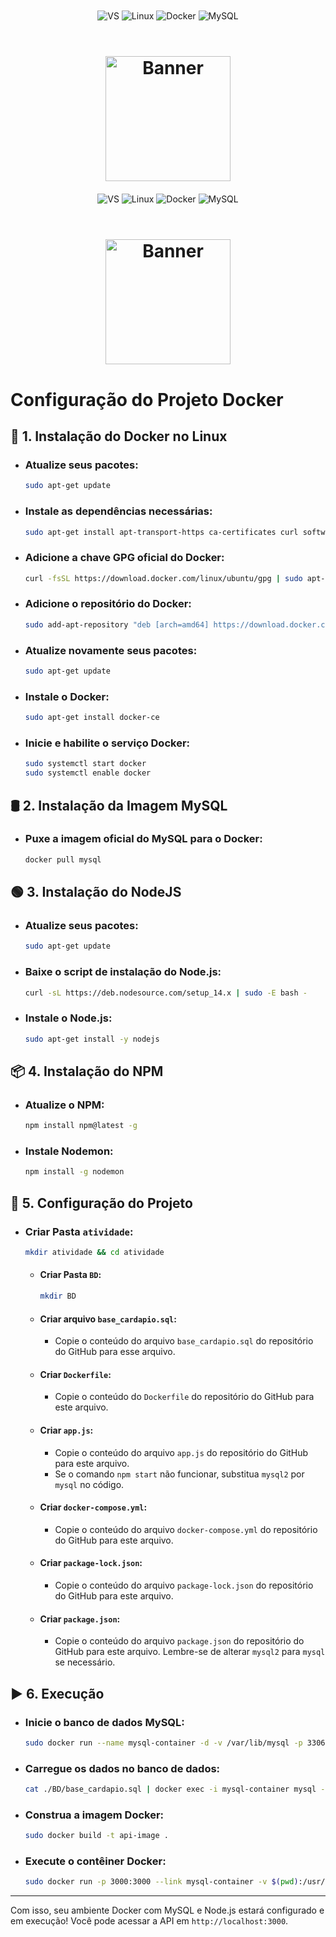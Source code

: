 <div align="center" style="display: inline_block">
  <img align="center" alt="VS" src="https://img.shields.io/badge/Visual_Studio_Code-0078D4?style=for-the-badge&logo=visual%20studio%20code&logoColor=white" />
  <img align="center" alt="Linux" src="https://img.shields.io/badge/Linux-FCC624?style=for-the-badge&logo=linux&logoColor=black" />
  <img align="center" alt="Docker" src="https://img.shields.io/badge/docker-%230db7ed.svg?style=for-the-badge&logo=docker&logoColor=white" />
  <img align="center" alt="MySQL" src="https://img.shields.io/badge/mysql-%2300f.svg?style=for-the-badge&logo=mysql&logoColor=white" />
</div>

<br>
<h1 align="center">
    <a>
        <img alt="Banner" title="#Banner" style="object-fit: fill; height:200px;" src="imgs/github-header-image.png"/>
    </a>
</h1>

<div align="center" style="display: inline_block">
  <img align="center" alt="VS" src="https://img.shields.io/badge/Visual_Studio_Code-0078D4?style=for-the-badge&logo=visual%20studio%20code&logoColor=white" />
  <img align="center" alt="Linux" src="https://img.shields.io/badge/Linux-FCC624?style=for-the-badge&logo=linux&logoColor=black" />
  <img align="center" alt="Docker" src="https://img.shields.io/badge/docker-%230db7ed.svg?style=for-the-badge&logo=docker&logoColor=white" />
  <img align="center" alt="MySQL" src="https://img.shields.io/badge/mysql-%2300f.svg?style=for-the-badge&logo=mysql&logoColor=white" />
</div>

<br>
<h1 align="center">
    <a>
        <img alt="Banner" title="#Banner" style="object-fit: fill; height:200px;" src="imgs/github-header-image.png"/>
    </a>
</h1>

# **Configuração do Projeto Docker**

## 🐳 **1. Instalação do Docker no Linux**

- ### Atualize seus pacotes:
   ```bash
   sudo apt-get update
   ```

- ### Instale as dependências necessárias:
   ```bash
   sudo apt-get install apt-transport-https ca-certificates curl software-properties-common
   ```

- ### Adicione a chave GPG oficial do Docker:
   ```bash
   curl -fsSL https://download.docker.com/linux/ubuntu/gpg | sudo apt-key add -
   ```

- ### Adicione o repositório do Docker:
   ```bash
   sudo add-apt-repository "deb [arch=amd64] https://download.docker.com/linux/ubuntu $(lsb_release -cs) stable"
   ```

- ### Atualize novamente seus pacotes:
   ```bash
   sudo apt-get update
   ```

- ### Instale o Docker:
   ```bash
   sudo apt-get install docker-ce
   ```

- ### Inicie e habilite o serviço Docker:
   ```bash
   sudo systemctl start docker
   sudo systemctl enable docker
   ```

## 🛢 **2. Instalação da Imagem MySQL**

- ### Puxe a imagem oficial do MySQL para o Docker:
   ```bash
   docker pull mysql
   ```

## 🟢 **3. Instalação do NodeJS**

- ### Atualize seus pacotes:
   ```bash
   sudo apt-get update
   ```

- ### Baixe o script de instalação do Node.js:
   ```bash
   curl -sL https://deb.nodesource.com/setup_14.x | sudo -E bash -
   ```

- ### Instale o Node.js:
   ```bash
   sudo apt-get install -y nodejs
   ```

## 📦 **4. Instalação do NPM**

- ### Atualize o NPM:
   ```bash
   npm install npm@latest -g
   ```

- ### Instale Nodemon:
   ```bash
   npm install -g nodemon
   ```

## 📁 **5. Configuração do Projeto**

- ### Criar Pasta `atividade`:
   ```bash
   mkdir atividade && cd atividade
   ```

  - #### Criar Pasta `BD`:
    ```bash
    mkdir BD
    ```

  - #### Criar arquivo `base_cardapio.sql`:
    - Copie o conteúdo do arquivo `base_cardapio.sql` do repositório do GitHub para esse arquivo.

  - #### Criar `Dockerfile`:
    - Copie o conteúdo do `Dockerfile` do repositório do GitHub para este arquivo.

  - #### Criar `app.js`:
    - Copie o conteúdo do arquivo `app.js` do repositório do GitHub para este arquivo. 
    - Se o comando `npm start` não funcionar, substitua `mysql2` por `mysql` no código.

  - #### Criar `docker-compose.yml`:
    - Copie o conteúdo do arquivo `docker-compose.yml` do repositório do GitHub para este arquivo.

  - #### Criar `package-lock.json`:
    - Copie o conteúdo do arquivo `package-lock.json` do repositório do GitHub para este arquivo.

  - #### Criar `package.json`:
    - Copie o conteúdo do arquivo `package.json` do repositório do GitHub para este arquivo. Lembre-se de alterar `mysql2` para `mysql` se necessário.

## ▶️ **6. Execução**

- ### Inicie o banco de dados MySQL:
   ```bash
   sudo docker run --name mysql-container -d -v /var/lib/mysql -p 3306:3306 -e MYSQL_ROOT_PASSWORD=1234 -e MYSQL_DATABASE=docker -e MYSQL_USER=docker -e MYSQL_PASSWORD=1234 mysql
   ```

- ### Carregue os dados no banco de dados:
   ```bash
   cat ./BD/base_cardapio.sql | docker exec -i mysql-container mysql -udocker -p1234 docker
   ```

- ### Construa a imagem Docker:
   ```bash
   sudo docker build -t api-image .
   ```

- ### Execute o contêiner Docker:
   ```bash
   sudo docker run -p 3000:3000 --link mysql-container -v $(pwd):/usr/app --name api-container api-image
   ```

---

Com isso, seu ambiente Docker com MySQL e Node.js estará configurado e em execução! Você pode acessar a API em `http://localhost:3000`.